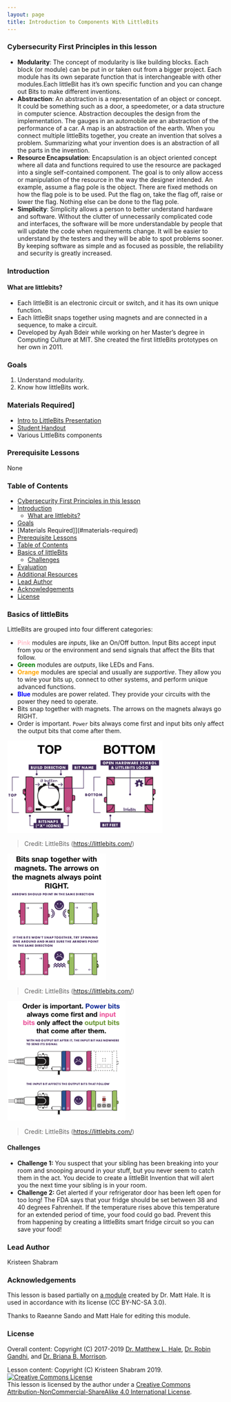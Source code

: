 ```yaml
---
layout: page
title: Introduction to Components With LittleBits
---
```

### Cybersecurity First Principles in this lesson
* __Modularity__: The concept of modularity is like building blocks. Each block (or module) can be put in or taken out from a bigger project. Each module has its own separate function that is interchangeable with other modules.Each littleBit has it’s own specific function and you can change out Bits to make different inventions.
* __Abstraction__: An abstraction is a representation of an object or concept. It could be something such as a door, a speedometer, or a data structure in computer science. Abstraction decouples the design from the implementation. The gauges in an automobile are an abstraction of the performance of a car. A map is an abstraction of the earth. When you connect multiple littleBits together, you create an invention that solves a problem. Summarizing what your invention does is an abstraction of all the parts in the invention. 
* __Resource Encapsulation__: Encapsulation is an object oriented concept where all data and functions required to use the resource are packaged into a single self-contained component. The goal is to only allow access or manipulation of the resource in the way the designer intended. An example, assume a flag pole is the object. There are fixed methods on how the flag pole is to be used. Put the flag on, take the flag off, raise or lower the flag. Nothing else can be done to the flag pole.
* __Simplicity__: Simplicity allows a person to better understand hardware and software. Without the clutter of unnecessarily complicated code and interfaces, the software will be more understandable by people that will update the code when requirements change. It will be easier to understand by the testers and they will be able to spot problems sooner. By keeping software as simple and as focused as possible, the reliability and security is greatly increased.


### Introduction
#### What are littlebits?
* Each littleBit is an electronic circuit or switch, and it has its own unique function.
* Each littleBit snaps together using magnets and are connected in a sequence, to make a circuit.
* Developed by Ayah Bdeir while working on her Master’s degree in Computing Culture at MIT. She created the first littleBits prototypes on her own in 2011.

### Goals
1. Understand modularity.
2. Know how littleBits work.

### Materials Required]
* [Intro to LittleBits Presentation](./assets/presentation.pdf) 
* [Student Handout](./assets/student-handout.pdf)
* Various LittleBits components

### Prerequisite Lessons
None


### Table of Contents
<!-- TOC -->
- [Cybersecurity First Principles in this lesson](#cybersecurity-first-principles-in-this-lesson)
- [Introduction](#introduction)
  - [What are littlebits?](#what-are-littlebits)
- [Goals](#goals)
- [Materials Required]](#materials-required)
- [Prerequisite Lessons](#prerequisite-lessons)
- [Table of Contents](#table-of-contents)
- [Basics of littleBits](#basics-of-littlebits)
  - [Challenges](#challenges)
- [Evaluation](#evaluation)
- [Additional Resources](#additional-resources)
- [Lead Author](#lead-author)
- [Acknowledgements](#acknowledgements)
- [License](#license)

<!-- /TOC -->

### Basics of littleBits
LittleBits are grouped into four different categories:

* **<span style="color: pink">Pink</span>** modules are _inputs_, like an On/Off button. Input Bits accept input from you or the environment and send signals that affect the Bits that follow.  
* **<span style="color: green">Green</span>** modules are _outputs_, like LEDs and Fans.  
* **<span style="color: orange">Orange</span>** modules are special and usually are _supportive_. They allow you to wire your bits up, connect to other systems, and perform unique advanced functions.  
* **<span style="color: blue">Blue</span>** modules are power related. They provide your circuits with the power they need to operate.  
* Bits snap together with magnets. The arrows on the magnets always go RIGHT.
* Order is important. `Power` bits always come first and input bits only affect the output bits that come after them.

![](assets/README-4292930a.png)
> Credit: LittleBits (https://littlebits.com/)  
> 
![](assets/README-bf84f922.png)
> Credit: LittleBits (https://littlebits.com/)  
> 
![](assets/README-9f5e5313.png)
> Credit: LittleBits (https://littlebits.com/)  

#### Challenges
* **Challenge 1:** You suspect that your sibling has been breaking into your room and snooping around in your stuff, but you never seem to catch them in the act. You decide to create a littleBit Invention that will alert you the next time your sibling is in your room.
* **Challenge 2:** Get alerted if your refrigerator door has been left open for too long! The FDA says that your fridge should be set between 38 and 40 degrees Fahrenheit. If the temperature rises above this temperature for an extended period of time, your food could go bad. Prevent this from happening by creating a littleBits smart fridge circuit so you can save your food!

### Lead Author
Kristeen Shabram

### Acknowledgements
This lesson is based partially on [a module](https://mlhale.github.io/nebraska-gencyber-modules/intro_to_components_with_littlebits_iot/README) created by Dr. Matt Hale. It is used in accordance with its license (CC BY-NC-SA 3.0).

Thanks to Raeanne Sando and Matt Hale for editing this module. 

### License
Overall content: Copyright (C) 2017-2019  [Dr. Matthew L. Hale](http://faculty.ist.unomaha.edu/mhale/), [Dr. Robin Gandhi](http://faculty.ist.unomaha.edu/rgandhi/), and [Dr. Briana B. Morrison](http://www.brianamorrison.net).

Lesson content: Copyright (C) Kristeen Shabram 2019.  
<a rel="license" href="http://creativecommons.org/licenses/by-nc-sa/4.0/"><img alt="Creative Commons License" style="border-width:0" src="https://i.creativecommons.org/l/by-nc-sa/4.0/88x31.png" /></a><br /><span xmlns:dct="http://purl.org/dc/terms/" property="dct:title">This lesson</span> is licensed by the author under a <a rel="license" href="http://creativecommons.org/licenses/by-nc-sa/4.0/">Creative Commons Attribution-NonCommercial-ShareAlike 4.0 International License</a>.
